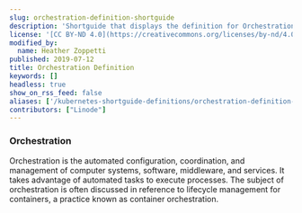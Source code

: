 ```yaml
---
slug: orchestration-definition-shortguide
description: 'Shortguide that displays the definition for Orchestration.'
license: '[CC BY-ND 4.0](https://creativecommons.org/licenses/by-nd/4.0)'
modified_by:
  name: Heather Zoppetti
published: 2019-07-12
title: Orchestration Definition
keywords: []
headless: true
show_on_rss_feed: false
aliases: ['/kubernetes-shortguide-definitions/orchestration-definition-shortguide/']
contributors: ["Linode"]
---
```


### Orchestration

Orchestration is the automated configuration, coordination, and management of computer systems, software, middleware, and services. It takes advantage of automated tasks to execute processes. The subject of orchestration is often discussed in reference to lifecycle management for containers, a practice known as container orchestration.
